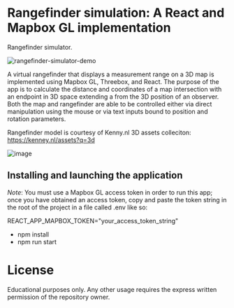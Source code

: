 # Rangefinder simulation: A React and Mapbox GL implementation

Rangefinder simulator.

![rangefinder-simulator-demo](https://github.com/ptr-cs/rangefinder-simulator/assets/112029487/bc1b1294-7848-49a6-b589-7ff401634d0f)

A virtual rangefinder that displays a measurement range on a 3D map is implemented using Mapbox GL, Threebox, and React. The purpose of the app is to calculate the distance and coordinates of a map intersection with an endpoint in 3D space extending a from the 3D position of an observer. Both the map and rangefinder are able to be controlled either via direct manipulation using the mouse or via text inputs bound to position and rotation parameters.

Rangefinder model is courtesy of Kenny.nl 3D assets colleciton: https://kenney.nl/assets?q=3d

![image](https://github.com/ptr-cs/rangefinder-simulator/assets/112029487/2e4770ae-d0df-41a4-807a-912b1e7c749d)

## Installing and launching the application

*Note*: You must use a Mapbox GL access token in order to run this app; once you have obtained an access token, copy and paste the token string in the root of the project in a file called .env like so:

  REACT_APP_MAPBOX_TOKEN="your_access_token_string"

- npm install
- npm run start
  
# License
Educational purposes only. Any other usage requires the express written permission of the repository owner.
